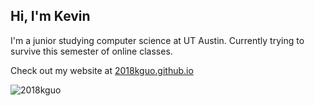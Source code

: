 ## Hi, I'm Kevin

I'm a junior studying computer science at UT Austin. Currently trying to survive this semester of online classes.

Check out my website at [2018kguo.github.io](2018kguo.github.io)

<p align="left"> <img src="https://komarev.com/ghpvc/?username=2018kguo&label=Visitors&color=000000&style=plastic" alt="2018kguo" /> </p>
